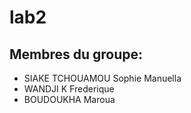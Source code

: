 # lab2

## Membres du groupe:
- SIAKE TCHOUAMOU Sophie Manuella
- WANDJI K Frederique
- BOUDOUKHA Maroua 
